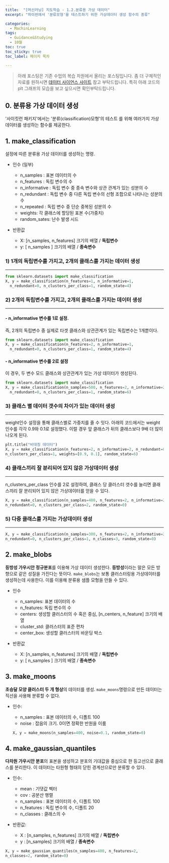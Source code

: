 ```yaml
---
title:  "[머신러닝] 지도학습 - 1.2.분류용 가상 데이터"
excerpt: "파이썬에서 '분류모형'을 테스트하기 위한 가상데이터 생성 함수의 종류"

categories:
  - MachinLearning
tags:
  - Guidance&Studying
  - 10월
toc: true
toc_sticky: true
toc_label: 페이지 목차

---
```

> 아래 포스팅은 기존 수업의 복습 차원에서 올리는 포스팅입니다. 좀 더 구체적인 자료를 원하시면 [데이터 사이언스 사이트](https://datascienceschool.net/03%20machine%20learning/09.02%20%EB%B6%84%EB%A5%98%EC%9A%A9%20%EA%B0%80%EC%83%81%20%EB%8D%B0%EC%9D%B4%ED%84%B0%20%EC%83%9D%EC%84%B1.html) 참고 부탁드립니다. 특히 아래 코드의 plt 그래프의 모습을 보고 싶으시면 확인부탁드립니다.

## 0. 분류용 가상 데이터 생성
 '사이킷런 패키지'에서는 '분류(classification)모형'의 테스트 를 위해 여러가지 가상 데이터를 생성하는 함수를 제공한다.


## 1. make_classification
 설정에 따른 분류용 가상 데이터를 생성하는 명령. 
 - 인수 (일부)
    - n_samples : 표본 데이터의 수
    - n_features : 독립 변수의 수
    - n_informative : 독립 변수 중 종속 변수와 상관 관계가 있는 성분의 수
    - n_redundant : 독립 변수 중 다른 독립 변수의 선형 조합으로 나타나는 성분의 수
    - n_repeated : 독립 변수 중 단순 중복된 성분의 수
    - weights: 각 클래스에 할당된 표본 수(가중치)
    - random_sates: 난수 발생 시드

- 반환값
    - X: [n_samples, n_features] 크기의 배열 / **독립변수**
    - y: [ n_samples ] 크기의 배열 / **종속변수**


### 1) 1개의 독립변수를 가지고, 2개의 클래스를 가지는 데이터 생성
---

```python
from sklearn.datasets import make_classification
X, y = make_classification(n_features=1, n_informative=1,
  n_redundant=0, n_clusters_per_class=1, random_state=4)
```


### 2) 2개의 독립변수를 가지고, 2개의 클래스를 가지는 데이터 생성
---
#### - n_informative 변수를 1로 설정. 
즉, 2개의 독립변수 중 실제로 타겟 클래스와 상관관계가 있는 독립변수는 1개뿐이다.

```python
from sklearn.datasets import make_classification
X, y = make_classification(n_features=2, n_informative=1,
  n_redundant=0, n_clusters_per_class=1, random_state=4)
```

#### - n_informative 변수를 2로 설정
이 경우, 두 변수 모드 클래스와 상관관계가 있는 가상 데이터가 생성된다.

```python
from sklearn.datasets import make_classification
X, y = make_classification(n_samples=500, n_features=2, n_informative=2,
  n_redundant=0, n_clusters_per_class=1, random_state=6)
```


### 3) 클래스 별 데이터 갯수의 차이가 있는 데이터 생성
---
weight인수 설정을 통해 클래스별로 가중치를 줄 수 잇다. 아래의 코드에서는 weight 인수를 각각 0.9와 0.1로 설정했다. 이럴 경우 앞 클래스가 뒤의 클래스보다 9배 더 많이 나오게 된다. 

```python
plt.title("비대칭 데이터")
X, y = make_classification(n_features=2, n_informative=2, n_redundant=0,
n_clusters_per_class=1, weights=[0.9, 0.1], random_state=6)
```

### 4) 클래스끼리 잘 분리되어 있지 않은 가상데이터 생성
---
n_clusters_per_class 인수를 2로 설정하여, 클래스 당 클러스터 갯수를 늘리면 클래스끼리 잘 분리되어 있지 않은 가상데이터를 얻을 수 있다.

``` python
X, y = make_classification(n_samples=400, n_features=2, n_informative=2, 
n_redundant=0, n_clusters_per_class=2, random_state=0)
```

### 5) 다중 클래스를 가지는 가상데이터 생성
---
```python
X, y = make_classification(n_samples=300, n_features=2, n_informative=2, 
n_redundant=0, n_clusters_per_class=1, n_classes=3, random_state=0)
```

## 2. make_blobs
**등방성 가우시안 정규분포**를 이용해 가상 데이터 생성한다. **등방성**이라는 말은 모든 방향으로 같은 성질을 가진다는 뜻이다. `make_blobs`는 보통 클러스터링용 가상데이터를 생성하는데 사용한다. 이를 이용해 분류용 샘플 모형을 만들 수 있다.
- 인수
  - n_samples: 표본 데이터의 수
  - n_features: 독립 변수의 수
  - centers: 생성할 클러스터의 수 혹은 중심, [n_centers, n_feature] 크기의 배열
  - cluster_std: 클러스터의 표준 편차
  - center_box: 생성할 클러스터의 바운딩 박스

- 반환값
    - X: [n_samples, n_features] 크기의 배열 / **독립변수**
    - y: [ n_samples ] 크기의 배열 / **종속변수**

## 3. make_moons
**초승달 모양 클러스터 두 개 형상**의 데이터를 생성. `make_moons`명령으로 만든 데이터는 직선을 사용해 분류할 수 없다.
- 인수:
  - n_samples : 표본 데이터의 수, 디폴트 100
  - noise : 잡음의 크기. 0이면 정확한 반원을 이룸

  ```python
  X, y = make_moons(n_samples=400, noise=0.1, random_state=0)
  ```

## 4. make_gaussian_quantiles
**다차원 가우시안 분포**의 표본을 생성하고 분포의 기대값을 중심으로 한 등고선으로 클래스를 분리한다. 이 데이터는 타원형 형태의 닫힌 경계선으로만 분류할 수 있다.

- 인수:
  - mean : 기댓값 벡터
  - cov : 공분산 행렬
  - n_samples : 표본 데이터의 수, 디폴트 100
  - n_features : 독립 변수의 수, 디폴트 20
  - n_classes : 클래스의 수

- 반환값:
  - X : [n_samples, n_features] 크기의 배열 / **독립변수**
  - y : [n_samples] 크기의 배열 / **종속변수**

```python
X, y = make_gaussian_quantiles(n_samples=400, n_features=2, 
n_classes=2, random_state=0)
```